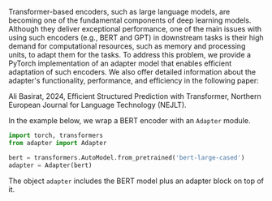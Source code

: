 Transformer-based encoders, such as large language models, are becoming one of the fundamental components of deep learning models. Although they deliver exceptional performance, one of the main issues with using such encoders (e.g., BERT and GPT) in downstream tasks is their high demand for computational resources, such as memory and processing units, to adapt them for the tasks. To address this problem, we provide a PyTorch implementation of an adapter model that enables efficient adaptation of such encoders. We also offer detailed information about the adapter's functionality, performance, and efficiency in the following paper:

Ali Basirat, 2024, Efficient Structured Prediction with Transformer, Northern European Journal for Language Technology (NEJLT).

In the example below, we wrap a BERT encoder with an `Adapter` module.
```python
import torch, transformers
from adapter import Adapter

bert = transformers.AutoModel.from_pretrained('bert-large-cased')
adapter = Adapter(bert)
```
The object `adapter` includes the BERT model plus an adapter block on top of it. 

